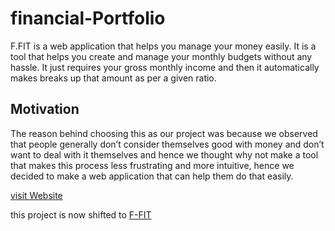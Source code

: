 # financial-Portfolio
F.FIT is a web application that helps you manage your money easily. It is a tool that helps you create and manage your monthly budgets without any hassle. It just requires your gross monthly income and then it automatically makes breaks up that amount as per a given ratio.

## Motivation
The reason behind choosing this as our project was because we observed that people generally don’t consider themselves good with money and don’t want to deal with it themselves and hence we thought why not make a tool that makes this process less frustrating and more intuitive, hence we decided to make a web application that can help them do that easily.

<a href="https://tejas-ladhani.github.io/financial-Portfolio/#">visit Website</a>

this project is now shifted to <a href="https://github.com/Tejas-Ladhani/F-Fit">F-FIT</a>
